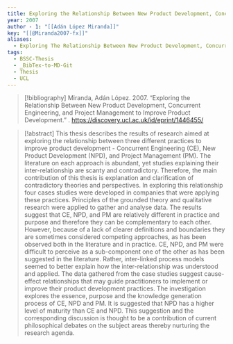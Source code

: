 ```yaml
---
title: Exploring the Relationship Between New Product Development, Concurrent Engineering, and Project Management to Improve Product Development
year: 2007
author - 1: "[[Adán López Miranda]]"
key: "[[@Miranda2007-fx]]"
aliases:
  - Exploring The Relationship Between New Product Development, Concurrent Engineering, And Project Management To Improve Product Development
tags:
  - BSSC-Thesis
  - _BibTex-to-MD-Git
  - Thesis
  - UCL
---
```


> [!bibliography]
> Miranda, Adán López. 2007. “Exploring the Relationship Between New Product Development, Concurrent Engineering, and Project Management to Improve Product Development.” . https://discovery.ucl.ac.uk/id/eprint/1446455/

> [!abstract]
> This thesis describes the results of research aimed at exploring the relationship between three different practices to improve product development -  Concurrent Engineering (CE), New Product Development (NPD), and Project Management (PM). The literature on each approach is abundant, yet studies explaining their inter-relationship are scanty and contradictory. Therefore, the main contribution of this thesis is explanation and clarification of contradictory theories and perspectives. In exploring this relationship four cases studies were developed in companies that were applying these practices. Principles of the grounded theory and qualitative research were applied to gather and analyse data. The results suggest that CE, NPD, and PM are relatively different in practice and purpose and therefore they can be complementary to each other. However, because of a lack of clearer definitions and boundaries they are sometimes considered competing approaches, as has been observed both in the literature and in practice. CE, NPD, and PM were difficult to perceive as a sub-component one of the other as has been suggested in the literature. Rather, inter-linked process models seemed to better explain how the inter-relationship was understood and applied. The data gathered from the case studies suggest cause-effect relationships that may guide practitioners to implement or improve their product development practices. The investigation explores the essence, purpose and the knowledge generation process of CE, NPD and PM. It is suggested that NPD has a higher level of maturity than CE and NPD. This suggestion and the corresponding discussion is thought to be a contribution of current philosophical debates on the subject areas thereby nurturing the research agenda.